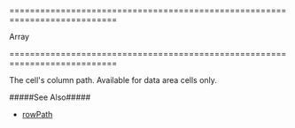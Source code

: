 <!--**
/*-------------------------------------------
    Auto-generated file. Do not modify.
-------------------------------------------

**-->
===========================================================================
<!--type-->Array<String, Number, Date><!--/type-->
===========================================================================

<!--shortDescription-->
The cell's column path. Available for data area cells only.
<!--/shortDescription-->

<!--fullDescription-->
#####See Also#####
- [rowPath](/Documentation/ApiReference/UI_Widgets/dxPivotGrid/Pivot_Grid_Cell/#rowPath)
<!--/fullDescription-->